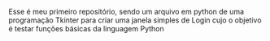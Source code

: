 Esse é meu primeiro repositório, sendo um arquivo em python de uma programação Tkinter para criar uma janela simples de Login cujo o objetivo é testar funções básicas da linguagem Python
